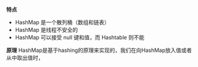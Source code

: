 **特点**
* HashMap 是一个散列桶（数组和链表）
* HashMap 是线程不安全的
* HashMap 可以接受 null 键和值，而 Hashtable 则不能

**原理**
HashMap是基于hashing的原理来实现的，我们在向HashMap放入值或者从中取出值时，
